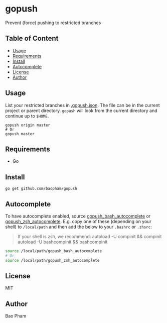 gopush
======
Prevent (force) pushing to restricted branches

Table of Content
----------------
* [Usage](#usage)
* [Requirements](#requirements)
* [Install](#install)
* [Autocomplete](#autocomplete)
* [License](#license)
* [Author](#author)

Usage
------
List your restricted branches in [.gopush.json](gopush.json.example). The file can be in the current project or parent directory. 
`gopush` will look from the current directory and continue up to `$HOME`.

```
gopush origin master
# Or
gopush master
```


Requirements
-------------
* Go

Install
--------
```
go get github.com/baopham/gopush
```

Autocomplete
-----------

To have autocomplete enabled, source [gopush_bash_autocomplete](autocomplete/gopush_bash_autocomplete) or [gopush_zsh_autocomplete](autocomplete/gopush_zsh_autocomplete).
E.g. copy one of these (depending on your shell) to `/local/path` and then add the below to your `.bashrc` or `.zhsrc`:

> If your shell is zsh, we recommend:
> autoload -U compinit && compinit
> autoload -U bashcompinit && bashcompinit


```bash
source /local/path/gopush_bash_autocomplete
# Or
source /local/path/gopush_zsh_autocomplete
```

License
--------
MIT

Author
-------
Bao Pham
